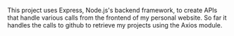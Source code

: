 This project uses Express, Node.js's backend framework, to create APIs that handle various calls from the frontend of my personal website. So far it handles the calls to github to retrieve my projects using the Axios module.